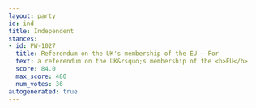 ```yaml
---
layout: party
id: ind
title: Independent
stances:
- id: PW-1027
  title: Referendum on the UK's membership of the EU — For
  text: a referendum on the UK&rsquo;s membership of the <b>EU</b>
  score: 84.0
  max_score: 480
  num_votes: 36
autogenerated: true
---
```

